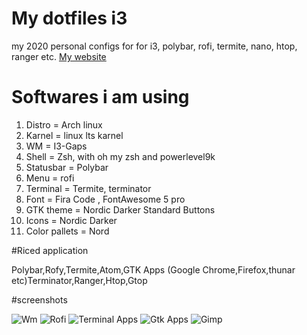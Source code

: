# My dotfiles i3

my 2020 personal configs for for i3, polybar, rofi, termite, nano, htop, ranger etc.
[My website](https://www.manzoorsblog.tk "My Blog")

# Softwares i am using

1. Distro = Arch linux
2. Karnel = linux lts karnel
3. WM = I3-Gaps
4. Shell = Zsh, with oh my zsh and powerlevel9k
5. Statusbar = Polybar
6. Menu = rofi
7. Terminal = Termite, terminator
8. Font = Fira Code , FontAwesome 5 pro
9. GTK theme = Nordic Darker Standard Buttons
10. Icons = Nordic Darker
11. Color pallets = Nord

#Riced application

Polybar,Rofy,Termite,Atom,GTK Apps (Google Chrome,Firefox,thunar etc)Terminator,Ranger,Htop,Gtop

#screenshots

![Wm](https://1.bp.blogspot.com/-XiEKB8u73Mw/XhHIEzW0hKI/AAAAAAAAFMk/0mPzIVClxbgdMnHbnSYD0PsZ4MldqO9YgCEwYBhgL/s1600/2020-01-05-1578221885-screenshot.png)
![Rofi](https://1.bp.blogspot.com/-qlAbhBwvZcs/XhHIFn79HNI/AAAAAAAAFMo/rqFGAVZzPX471NmdQ5URruSjXWcAZUA_QCEwYBhgL/s1600/Screenshot%2Bfrom%2B2020-01-05%2B16.15.05.png)
![Terminal Apps](https://1.bp.blogspot.com/-NYGSzE24gyM/XhHIErrcIcI/AAAAAAAAFMc/9rD-Efq4HGU6EB4QTeGGNMGdLg3q2UpjACEwYBhgL/s1600/2020-01-05-1578222006-screenshot.png)
![Gtk Apps](https://1.bp.blogspot.com/-bRtNWrmo8xE/XhHIWci3-wI/AAAAAAAAFM8/o22K4zqs05YrsSu_VoyIehVVD9z0vjOQwCEwYBhgL/s1600/2020-01-05-1578223669-screenshot.png)
![Gimp](https://1.bp.blogspot.com/-qM0B3PZDpoE/XhHIHe-Bw0I/AAAAAAAAFMs/7QSeHaSB8OM3v2qzkAvXOIzo8uBh0vpcwCEwYBhgL/s1600/2020-01-05-1578222211-screenshot.png)

